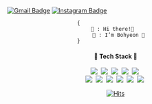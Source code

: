 

  [![Gmail Badge](https://img.shields.io/badge/Gmail-d14836?style=flat&logo=Gmail&logoColor=white&link=mailto:snugyun01@gmail.com)](mailto:nhs04047@gmail.com)
  [![Instagram Badge](https://img.shields.io/badge/Instagram-E4405F?style=flat&logo=Instagram&logoColor=white&link=mailto:snugyun01@gmail.com)](mailto:nhs04047@gmail.com)

<center>

  ```
  {                        
    🙋 : Hi there!👋    
    💁 : I’m Bohyeon 🤗
  }                        
  ```

  <h4>🌟 Tech Stack 🌟</h4>
  <img  src="https://img.shields.io/badge/Java-007396?style=flat&logo=java&logoColor=white"/></a>&nbsp
  <img  src="https://img.shields.io/badge/Python-3776AB?style=flat&logo=Python&logoColor=white"/></a>&nbsp
  <img  src="https://img.shields.io/badge/JavaScript-F7DF1E?style=flat&logo=JavaScript&logoColor=white"/></a>&nbsp
  <img  src="https://img.shields.io/badge/C-A8B9CC?style=flat&logo=C&logoColor=white"/></a>&nbsp
  <img  src="https://img.shields.io/badge/C Sharp-239120?style=flat&logo=csharp&  logoColor=white"/></a>&nbsp
  <br/>
  <img  src="https://img.shields.io/badge/node.js-339933?style=flat&logo=node.js& logoColor=white"/></a>&nbsp
  <img  src="https://img.shields.io/badge/Express.js-000000?style=flat&logo=Express&  logoColor=white"/></a>&nbsp
  <img  src="https://img.shields.io/badge/MongoDB-47A248?style=flat&logo=MongoDB& logoColor=white"/></a>&nbsp
  <img  src="https://img.shields.io/badge/Oracle-F80000?style=flat&logo=Oracle&logoColor=white"/  ></a>&nbsp
  <img  src="https://img.shields.io/badge/HTML5-E34F26?style=flat&logo=HTML5&logoColor=white"/  ></a>&nbsp
  <img  src="https://img.shields.io/badge/CSS3-1572B6?style=flat&logo=CSS3&logoColor=white"/></a>&nbsp

  [![Hits](https://hits.seeyoufarm.com/api/count/incr/badge.svg?url=https%3A%2F%2Fgithub.com%2Fnhs04047%2Fhit-counter&count_bg=%23FFA1B1&title_bg=%23555555&icon=&icon_color=%23E7E7E7&title=hits&edge_flat=false)](https://hits.seeyoufarm.com)
</center>
